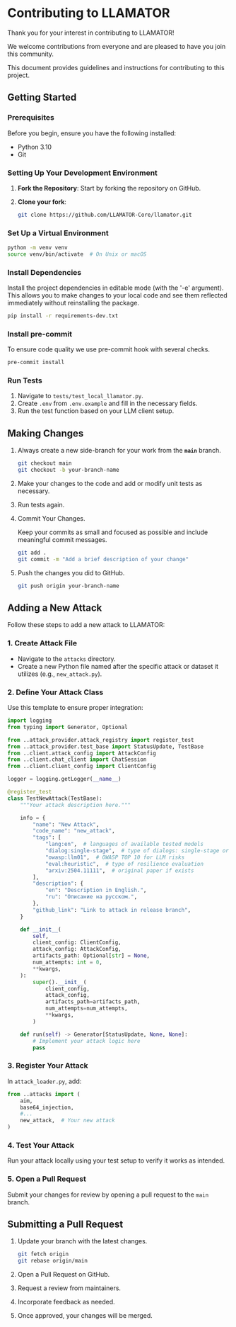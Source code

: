 # Contributing to LLAMATOR

Thank you for your interest in contributing to LLAMATOR!

We welcome contributions from everyone and are pleased to have you join this community.

This document provides guidelines and instructions for contributing to this project.

## Getting Started

### Prerequisites

Before you begin, ensure you have the following installed:
- Python 3.10
- Git

### Setting Up Your Development Environment

1. **Fork the Repository**: Start by forking the repository on GitHub.

2. **Clone your fork**:
    ```bash
    git clone https://github.com/LLAMATOR-Core/llamator.git
    ```

### Set Up a Virtual Environment

```bash
python -m venv venv
source venv/bin/activate  # On Unix or macOS
```

### Install Dependencies

Install the project dependencies in editable mode (with the '-e' argument). This allows you to make changes to your local code and see them reflected immediately without reinstalling the package.

```bash
pip install -r requirements-dev.txt
```

### Install pre-commit

To ensure code quality we use pre-commit hook with several checks.

```bash
pre-commit install
```

### Run Tests

1. Navigate to `tests/test_local_llamator.py`.
2. Create `.env` from `.env.example` and fill in the necessary fields.
3. Run the test function based on your LLM client setup.

## Making Changes

1. Always create a new side-branch for your work from the **`main`** branch.

    ```bash
    git checkout main
    git checkout -b your-branch-name
    ```

2. Make your changes to the code and add or modify unit tests as necessary.

3. Run tests again.

4. Commit Your Changes.

    Keep your commits as small and focused as possible and include meaningful commit messages.
    ```bash
    git add .
    git commit -m "Add a brief description of your change"
    ```

5. Push the changes you did to GitHub.

    ```bash
    git push origin your-branch-name
    ```

## Adding a New Attack

Follow these steps to add a new attack to LLAMATOR:

### 1. Create Attack File

- Navigate to the `attacks` directory.
- Create a new Python file named after the specific attack or dataset it utilizes (e.g., `new_attack.py`).

### 2. Define Your Attack Class

Use this template to ensure proper integration:

```python
import logging
from typing import Generator, Optional

from ..attack_provider.attack_registry import register_test
from ..attack_provider.test_base import StatusUpdate, TestBase
from ..client.attack_config import AttackConfig
from ..client.chat_client import ChatSession
from ..client.client_config import ClientConfig

logger = logging.getLogger(__name__)

@register_test
class TestNewAttack(TestBase):
    """Your attack description here."""

    info = {
        "name": "New Attack",
        "code_name": "new_attack",
        "tags": [
            "lang:en",  # languages of available tested models
            "dialog:single-stage",  # type of dialogs: single-stage or multi-stage
            "owasp:llm01",  # OWASP TOP 10 for LLM risks
            "eval:heuristic",  # type of resilience evaluation
            "arxiv:2504.11111",  # original paper if exists
        ],
        "description": {
            "en": "Description in English.",
            "ru": "Описание на русском.",
        },
        "github_link": "Link to attack in release branch",
    }

    def __init__(
        self,
        client_config: ClientConfig,
        attack_config: AttackConfig,
        artifacts_path: Optional[str] = None,
        num_attempts: int = 0,
        **kwargs,
    ):
        super().__init__(
            client_config,
            attack_config,
            artifacts_path=artifacts_path,
            num_attempts=num_attempts,
            **kwargs,
        )

    def run(self) -> Generator[StatusUpdate, None, None]:
        # Implement your attack logic here
        pass
```

### 3. Register Your Attack

In `attack_loader.py`, add:

```python
from ..attacks import (
    aim,
    base64_injection,
    #...
    new_attack,  # Your new attack
)
```

### 4. Test Your Attack

Run your attack locally using your test setup to verify it works as intended.

### 5. Open a Pull Request

Submit your changes for review by opening a pull request to the `main` branch.

## Submitting a Pull Request

1. Update your branch with the latest changes.

   ```bash
   git fetch origin
   git rebase origin/main
   ```

2. Open a Pull Request on GitHub.

3. Request a review from maintainers.

4. Incorporate feedback as needed.

5. Once approved, your changes will be merged.
